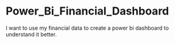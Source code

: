 # Power_Bi_Financial_Dashboard
 I want to use my financial data to create a power bi dashboard to understand it better.
